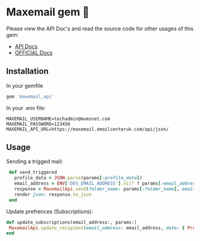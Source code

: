 # Maxemail gem 💌
Please view the API Doc's and read the source code for other usages of this gem:
* [API Docs](https://mumsnet.postman.co/collections/4542578-890f57a2-e5b8-47f4-9b09-b6da9a36795c?workspace=dfc06a8c-8a1d-4315-89b9-2534aaf620cb)
* [OFFICIAL Docs](https://docs.maxemail.xtremepush.com/mxm-dev/api)

## Installation
 In your gemfile
 ```ruby
 gem 'maxemail_api'
```

 In your .env file:
 ```console
MAXEMAIL_USERNAME=techadmin@mumsnet.com
MAXEMAIL_PASSWORD=123456
MAXEMAIL_API_URL=https://maxemail.emailcenteruk.com/api/json/
```


## Usage

Sending a trigged mail:
 ```ruby
  def send_triggered
    profile_data = JSON.parse(params[:profile_data])
    email_address = ENV['DEV_EMAIL_ADDRESS'].nil? ? params[:email_address] : ENV['DEV_EMAIL_ADDRESS']
    response = MaxemailApi.send(folder_name: params[:folder_name], email_name: params[:email_name], email_id: params[:email_id], email_address: email_address, profile_data: profile_data)
    render json: response.to_json
  end
```
  
Update prefrences (Subscriptions):
 ```ruby
def update_subscriptions(email_address:, params:)
  MaxemailApi.update_recipient(email_address: email_address, data: { Preferences: params }.to_json)
end
```
